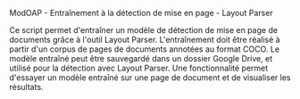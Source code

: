 ModOAP - Entraînement à la détection de mise en page - Layout Parser

Ce script permet d'entraîner un modèle de détection de mise en page de documents grâce à l'outil Layout Parser.
L'entraînement doit être réalisé à partir d'un corpus de pages de documents annotées au format COCO.
Le modèle entraîné peut être sauvegardé dans un dossier Google Drive, et utilisé pour la détection avec Layout Parser.
Une fonctionnalité permet d'essayer un modèle entraîné sur une page de document et de visualiser les résultats.
